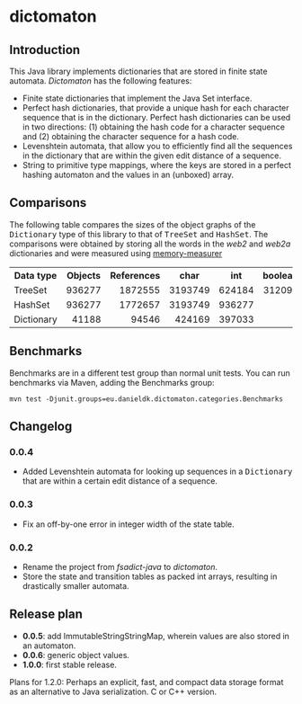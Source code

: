 # dictomaton

## Introduction

This Java library implements dictionaries that are stored in finite state
automata. *Dictomaton* has the following features:

 * Finite state dictionaries that implement the Java Set<String> interface.
 * Perfect hash dictionaries, that provide a unique hash for each character
   sequence that is in the dictionary. Perfect hash dictionaries can be used
   in two directions: (1) obtaining the hash code for a character sequence
   and (2) obtaining the character sequence for a hash code.
 * Levenshtein automata, that allow you to efficiently find all the sequences
   in the dictionary that are within the given edit distance of a sequence.
 * String to primitive type mappings, where the keys are stored in a perfect
   hashing automaton and the values in an (unboxed) array.

## Comparisons

The following table compares the sizes of the object graphs of the
<tt>Dictionary</tt> type of this library to that of <tt>TreeSet</tt> and
<tt>HashSet</tt>. The comparisons were obtained by storing all the words
in the *web2* and *web2a* dictionaries and were measured using
[memory-measurer](https://code.google.com/p/memory-measurer/)

<table>
   <tr><th>Data type</th><th>Objects</th><th>References</th><th>char</th><th>int</th><th>boolean</th><th>float</th></tr>
   <tr><td>TreeSet<String></td><td align="right">936277</td><td align="right">1872555</td><td align="right">3193749</td><td align="right">624184</td><td align="right">312091</td><td>0</td></tr>
   <tr><td>HashSet<String></td><td align="right">936277</td><td align="right">1772657</td><td align="right">3193749</td><td align="right">936277</td><td align="right">1</td><td>1</td></tr>
   <tr><td>Dictionary<String></td><td align="right">41188</td><td align="right">94546</td><td align="right">424169</td><td align="right">397033</td><td align="right">1</td><td>1</td></tr>
</table>

## Benchmarks

Benchmarks are in a different test group than normal unit tests. You can run
benchmarks via Maven, adding the Benchmarks group:

    mvn test -Djunit.groups=eu.danieldk.dictomaton.categories.Benchmarks

## Changelog

### 0.0.4

* Added Levenshtein automata for looking up sequences in a <tt>Dictionary</tt> that
  are within a certain edit distance of a sequence.

### 0.0.3

* Fix an off-by-one error in integer width of the state table.

### 0.0.2

* Rename the project from *fsadict-java* to *dictomaton*.
* Store the state and transition tables as packed int arrays, resulting in drastically smaller automata.


## Release plan


 * **0.0.5**: add ImmutableStringStringMap, wherein values are also stored
   in an automaton.
 * **0.0.6**: generic object values.
 * **1.0.0**: first stable release.

Plans for 1.2.0: Perhaps an explicit, fast, and compact data storage format
as an alternative to Java serialization. C or C++ version.
